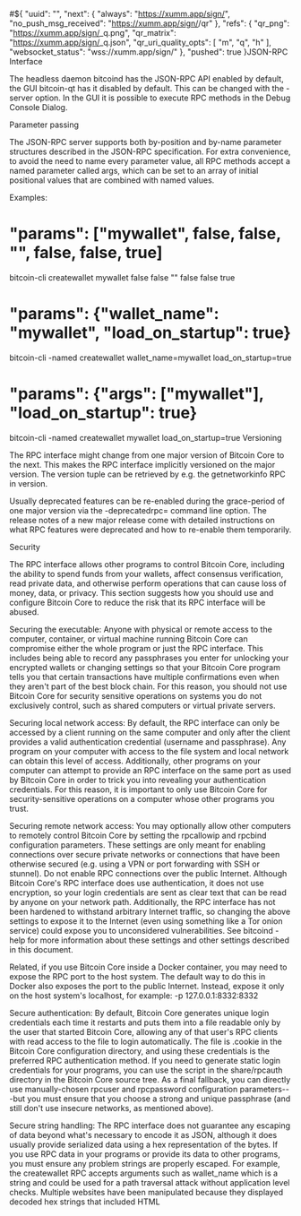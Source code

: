 #${
  "uuid": "<payload-uuid>",
  "next": {
    "always": "https://xumm.app/sign/<payload-uuid>",
    "no_push_msg_received": "https://xumm.app/sign/<payload-uuid>/qr"
  },
  "refs": {
    "qr_png": "https://xumm.app/sign/<payload-uuid>_q.png",
    "qr_matrix": "https://xumm.app/sign/<payload-uuid>_q.json",
    "qr_uri_quality_opts": [
      "m",
      "q",
      "h"
    ],
    "websocket_status": "wss://xumm.app/sign/<payload-uuid>"
  },
  "pushed": true
}JSON-RPC Interface

The headless daemon bitcoind has the JSON-RPC API enabled by default, the GUI bitcoin-qt has it disabled by default. This can be changed with the -server option. In the GUI it is possible to execute RPC methods in the Debug Console Dialog.

Parameter passing

The JSON-RPC server supports both by-position and by-name parameter structures described in the JSON-RPC specification. For extra convenience, to avoid the need to name every parameter value, all RPC methods accept a named parameter called args, which can be set to an array of initial positional values that are combined with named values.

Examples:

# "params": ["mywallet", false, false, "", false, false, true]
bitcoin-cli createwallet mywallet false false "" false false true

# "params": {"wallet_name": "mywallet", "load_on_startup": true}
bitcoin-cli -named createwallet wallet_name=mywallet load_on_startup=true

# "params": {"args": ["mywallet"], "load_on_startup": true}
bitcoin-cli -named createwallet mywallet load_on_startup=true
Versioning

The RPC interface might change from one major version of Bitcoin Core to the next. This makes the RPC interface implicitly versioned on the major version. The version tuple can be retrieved by e.g. the getnetworkinfo RPC in version.

Usually deprecated features can be re-enabled during the grace-period of one major version via the -deprecatedrpc= command line option. The release notes of a new major release come with detailed instructions on what RPC features were deprecated and how to re-enable them temporarily.

Security

The RPC interface allows other programs to control Bitcoin Core, including the ability to spend funds from your wallets, affect consensus verification, read private data, and otherwise perform operations that can cause loss of money, data, or privacy. This section suggests how you should use and configure Bitcoin Core to reduce the risk that its RPC interface will be abused.

Securing the executable: Anyone with physical or remote access to the computer, container, or virtual machine running Bitcoin Core can compromise either the whole program or just the RPC interface. This includes being able to record any passphrases you enter for unlocking your encrypted wallets or changing settings so that your Bitcoin Core program tells you that certain transactions have multiple confirmations even when they aren't part of the best block chain. For this reason, you should not use Bitcoin Core for security sensitive operations on systems you do not exclusively control, such as shared computers or virtual private servers.

Securing local network access: By default, the RPC interface can only be accessed by a client running on the same computer and only after the client provides a valid authentication credential (username and passphrase). Any program on your computer with access to the file system and local network can obtain this level of access. Additionally, other programs on your computer can attempt to provide an RPC interface on the same port as used by Bitcoin Core in order to trick you into revealing your authentication credentials. For this reason, it is important to only use Bitcoin Core for security-sensitive operations on a computer whose other programs you trust.

Securing remote network access: You may optionally allow other computers to remotely control Bitcoin Core by setting the rpcallowip and rpcbind configuration parameters. These settings are only meant for enabling connections over secure private networks or connections that have been otherwise secured (e.g. using a VPN or port forwarding with SSH or stunnel). Do not enable RPC connections over the public Internet. Although Bitcoin Core's RPC interface does use authentication, it does not use encryption, so your login credentials are sent as clear text that can be read by anyone on your network path. Additionally, the RPC interface has not been hardened to withstand arbitrary Internet traffic, so changing the above settings to expose it to the Internet (even using something like a Tor onion service) could expose you to unconsidered vulnerabilities. See bitcoind -help for more information about these settings and other settings described in this document.

Related, if you use Bitcoin Core inside a Docker container, you may need to expose the RPC port to the host system. The default way to do this in Docker also exposes the port to the public Internet. Instead, expose it only on the host system's localhost, for example: -p 127.0.0.1:8332:8332

Secure authentication: By default, Bitcoin Core generates unique login credentials each time it restarts and puts them into a file readable only by the user that started Bitcoin Core, allowing any of that user's RPC clients with read access to the file to login automatically. The file is .cookie in the Bitcoin Core configuration directory, and using these credentials is the preferred RPC authentication method. If you need to generate static login credentials for your programs, you can use the script in the share/rpcauth directory in the Bitcoin Core source tree. As a final fallback, you can directly use manually-chosen rpcuser and rpcpassword configuration parameters---but you must ensure that you choose a strong and unique passphrase (and still don't use insecure networks, as mentioned above).

Secure string handling: The RPC interface does not guarantee any escaping of data beyond what's necessary to encode it as JSON, although it does usually provide serialized data using a hex representation of the bytes. If you use RPC data in your programs or provide its data to other programs, you must ensure any problem strings are properly escaped. For example, the createwallet RPC accepts arguments such as wallet_name which is a string and could be used for a path traversal attack without application level checks. Multiple websites have been manipulated because they displayed decoded hex strings that included HTML <script> tags. For this reason, and others, it is recommended to display all serialized data in hex form only.

RPC consistency guarantees

State that can be queried via RPCs is guaranteed to be at least up-to-date with the chain state immediately prior to the call's execution. However, the state returned by RPCs that reflect the mempool may not be up-to-date with the current mempool state.

Transaction Pool

The mempool state returned via an RPC is consistent with itself and with the chain state at the time of the call. Thus, the mempool state only encompasses transactions that are considered mine-able by the node at the time of the RPC.

The mempool state returned via an RPC reflects all effects of mempool and chain state related RPCs that returned prior to this call.

Wallet

The wallet state returned via an RPC is consistent with itself and with the chain state at the time of the call.

Wallet RPCs will return the latest chain state consistent with prior non-wallet RPCs. The effects of all blocks (and transactions in blocks) at the time of the call is reflected in the state of all wallet transactions. For example, if a block contains transactions that conflicted with mempool transactions, the wallet would reflect the removal of these mempool transactions in the state.

However, the wallet may not be up-to-date with the current state of the mempool or the state of the mempool by an RPC that returned before this RPC. For example, a wallet transaction that was BIP-125-replaced in the mempool prior to this RPC may not yet be reflected as such in this RPC response.

Limitations

There is a known issue in the JSON-RPC interface that can cause a node to crash if too many http connections are being opened at the same time because the system runs out of available file descriptors. To prevent this from happening you might want to increase the number of maximum allowed file descriptors in your system and try to prevent opening too many connections to your JSON-RPC interface at the same time if this is under your control. It is hard to give general advice since this depends on your system but if you make several hundred requests at once you are definitely at risk of encountering this issue.1
2GET {https://yourApp/callback}
    #id_$token=...&
    #access_token=...&
    state=...&
    expires_in=...
3#&$GET https://{yourDomain}/authorize
    ?response_type=id_token token&
    client_id=...&
    redirect_uri=...&
    state=...&
    scope=openid...&
    nonce=...&
    audience=...&
    response_mode=...&
    prompt=none
4# Copyright (c) 2013-2020 The Bitcoin Core developers
# Distributed under the MIT software license, see the accompanying
# file COPYING or http://www.opensource.org/licenses/mit-license.php.

# Pattern rule to print variables, e.g. make print-top_srcdir
print-%: FORCE
	@echo '$*'='$($*)'

ACLOCAL_AMFLAGS = -I build-aux/m4
SUBDIRS = src
if ENABLE_MAN
SUBDIRS += doc/man
endif
.PHONY: deploy FORCE
.INTERMEDIATE: $(COVERAGE_INFO)

export PYTHONPATH

if BUILD_BITCOIN_LIBS
pkgconfigdir = $(libdir)/pkgconfig
pkgconfig_DATA = libbitcoinconsensus.pc
endif

BITCOIND_BIN=$(top_builddir)/src/$(BITCOIN_DAEMON_NAME)$(EXEEXT)
BITCOIN_QT_BIN=$(top_builddir)/src/qt/$(BITCOIN_GUI_NAME)$(EXEEXT)
BITCOIN_TEST_BIN=$(top_builddir)/src/test/$(BITCOIN_TEST_NAME)$(EXEEXT)
BITCOIN_CLI_BIN=$(top_builddir)/src/$(BITCOIN_CLI_NAME)$(EXEEXT)
BITCOIN_TX_BIN=$(top_builddir)/src/$(BITCOIN_TX_NAME)$(EXEEXT)
BITCOIN_UTIL_BIN=$(top_builddir)/src/$(BITCOIN_UTIL_NAME)$(EXEEXT)
BITCOIN_WALLET_BIN=$(top_builddir)/src/$(BITCOIN_WALLET_TOOL_NAME)$(EXEEXT)
BITCOIN_NODE_BIN=$(top_builddir)/src/$(BITCOIN_MP_NODE_NAME)$(EXEEXT)
BITCOIN_GUI_BIN=$(top_builddir)/src/$(BITCOIN_MP_GUI_NAME)$(EXEEXT)
BITCOIN_WIN_INSTALLER=$(PACKAGE)-$(PACKAGE_VERSION)-win64-setup$(EXEEXT)

empty :=
space := $(empty) $(empty)

OSX_APP=Bitcoin-Qt.app
OSX_VOLNAME = $(subst $(space),-,$(PACKAGE_NAME))
OSX_DMG = $(OSX_VOLNAME).dmg
OSX_DEPLOY_SCRIPT=$(top_srcdir)/contrib/macdeploy/macdeployqtplus
OSX_INSTALLER_ICONS=$(top_srcdir)/src/qt/res/icons/bitcoin.icns
OSX_PLIST=$(top_builddir)/share/qt/Info.plist #not installed

DIST_CONTRIB = \
	       $(top_srcdir)/test/sanitizer_suppressions/lsan \
	       $(top_srcdir)/test/sanitizer_suppressions/tsan \
	       $(top_srcdir)/test/sanitizer_suppressions/ubsan \
	       $(top_srcdir)/contrib/linearize/linearize-data.py \
	       $(top_srcdir)/contrib/linearize/linearize-hashes.py \
	       $(top_srcdir)/contrib/signet/miner

DIST_SHARE = \
  $(top_srcdir)/share/genbuild.sh \
  $(top_srcdir)/share/rpcauth

BIN_CHECKS=$(top_srcdir)/contrib/devtools/symbol-check.py \
           $(top_srcdir)/contrib/devtools/security-check.py \
           $(top_srcdir)/contrib/devtools/utils.py

WINDOWS_PACKAGING = $(top_srcdir)/share/pixmaps/bitcoin.ico \
  $(top_srcdir)/share/pixmaps/nsis-header.bmp \
  $(top_srcdir)/share/pixmaps/nsis-wizard.bmp \
  $(top_srcdir)/doc/README_windows.txt

OSX_PACKAGING = $(OSX_DEPLOY_SCRIPT) $(OSX_INSTALLER_ICONS) \
  $(top_srcdir)/contrib/macdeploy/detached-sig-create.sh

COVERAGE_INFO = $(COV_TOOL_WRAPPER) baseline.info \
  test_bitcoin_filtered.info total_coverage.info \
  baseline_filtered.info functional_test.info functional_test_filtered.info \
  test_bitcoin_coverage.info test_bitcoin.info fuzz.info fuzz_filtered.info fuzz_coverage.info

dist-hook:
	-$(GIT) archive --format=tar HEAD -- src/clientversion.cpp | $(AMTAR) -C $(top_distdir) -xf -

if TARGET_WINDOWS
$(BITCOIN_WIN_INSTALLER): all-recursive
	$(MKDIR_P) $(top_builddir)/release
	STRIPPROG="$(STRIP)" $(INSTALL_STRIP_PROGRAM) $(BITCOIND_BIN) $(top_builddir)/release
	STRIPPROG="$(STRIP)" $(INSTALL_STRIP_PROGRAM) $(BITCOIN_QT_BIN) $(top_builddir)/release
	STRIPPROG="$(STRIP)" $(INSTALL_STRIP_PROGRAM) $(BITCOIN_TEST_BIN) $(top_builddir)/release
	STRIPPROG="$(STRIP)" $(INSTALL_STRIP_PROGRAM) $(BITCOIN_CLI_BIN) $(top_builddir)/release
	STRIPPROG="$(STRIP)" $(INSTALL_STRIP_PROGRAM) $(BITCOIN_TX_BIN) $(top_builddir)/release
	STRIPPROG="$(STRIP)" $(INSTALL_STRIP_PROGRAM) $(BITCOIN_WALLET_BIN) $(top_builddir)/release
	STRIPPROG="$(STRIP)" $(INSTALL_STRIP_PROGRAM) $(BITCOIN_UTIL_BIN) $(top_builddir)/release
	@test -f $(MAKENSIS) && echo 'OutFile "$@"' | cat $(top_builddir)/share/setup.nsi - | $(MAKENSIS) -V2 - || \
	  echo error: could not build $@
	@echo built $@

deploy: $(BITCOIN_WIN_INSTALLER)
endif

if TARGET_DARWIN
$(OSX_APP)/Contents/PkgInfo:
	$(MKDIR_P) $(@D)
	@echo "APPL????" > $@

$(OSX_APP)/Contents/Resources/empty.lproj:
	$(MKDIR_P) $(@D)
	@touch $@

$(OSX_APP)/Contents/Info.plist: $(OSX_PLIST)
	$(MKDIR_P) $(@D)
	$(INSTALL_DATA) $< $@

$(OSX_APP)/Contents/Resources/bitcoin.icns: $(OSX_INSTALLER_ICONS)
	$(MKDIR_P) $(@D)
	$(INSTALL_DATA) $< $@

$(OSX_APP)/Contents/MacOS/Bitcoin-Qt: all-recursive
	$(MKDIR_P) $(@D)
	STRIPPROG="$(STRIP)" $(INSTALL_STRIP_PROGRAM)  $(BITCOIN_QT_BIN) $@

$(OSX_APP)/Contents/Resources/Base.lproj/InfoPlist.strings:
	$(MKDIR_P) $(@D)
	echo '{	CFBundleDisplayName = "$(PACKAGE_NAME)"; CFBundleName = "$(PACKAGE_NAME)"; }' > $@

OSX_APP_BUILT=$(OSX_APP)/Contents/PkgInfo $(OSX_APP)/Contents/Resources/empty.lproj \
  $(OSX_APP)/Contents/Resources/bitcoin.icns $(OSX_APP)/Contents/Info.plist \
  $(OSX_APP)/Contents/MacOS/Bitcoin-Qt $(OSX_APP)/Contents/Resources/Base.lproj/InfoPlist.strings

osx_volname:
	echo $(OSX_VOLNAME) >$@

if BUILD_DARWIN
$(OSX_DMG): $(OSX_APP_BUILT) $(OSX_PACKAGING)
	$(PYTHON) $(OSX_DEPLOY_SCRIPT) $(OSX_APP) $(OSX_VOLNAME) -translations-dir=$(QT_TRANSLATION_DIR) -dmg

deploydir: $(OSX_DMG)
else !BUILD_DARWIN
APP_DIST_DIR=$(top_builddir)/dist

$(OSX_DMG): deploydir
	$(XORRISOFS) -D -l -V "$(OSX_VOLNAME)" -no-pad -r -dir-mode 0755 -o $@ $(APP_DIST_DIR) -- $(if $(SOURCE_DATE_EPOCH),-volume_date all_file_dates =$(SOURCE_DATE_EPOCH))

$(APP_DIST_DIR)/$(OSX_APP)/Contents/MacOS/Bitcoin-Qt: $(OSX_APP_BUILT) $(OSX_PACKAGING)
	INSTALL_NAME_TOOL=$(INSTALL_NAME_TOOL) OTOOL=$(OTOOL) STRIP=$(STRIP) $(PYTHON) $(OSX_DEPLOY_SCRIPT) $(OSX_APP) $(OSX_VOLNAME) -translations-dir=$(QT_TRANSLATION_DIR)

deploydir: $(APP_DIST_DIR)/$(OSX_APP)/Contents/MacOS/Bitcoin-Qt
endif !BUILD_DARWIN

deploy: $(OSX_DMG)
endif

$(BITCOIN_QT_BIN): FORCE
	$(MAKE) -C src qt/$(@F)

$(BITCOIND_BIN): FORCE
	$(MAKE) -C src $(@F)

$(BITCOIN_CLI_BIN): FORCE
	$(MAKE) -C src $(@F)

$(BITCOIN_TX_BIN): FORCE
	$(MAKE) -C src $(@F)

$(BITCOIN_UTIL_BIN): FORCE
	$(MAKE) -C src $(@F)

$(BITCOIN_WALLET_BIN): FORCE
	$(MAKE) -C src $(@F)

$(BITCOIN_NODE_BIN): FORCE
	$(MAKE) -C src $(@F)

$(BITCOIN_GUI_BIN): FORCE
	$(MAKE) -C src $(@F)

if USE_LCOV
LCOV_FILTER_PATTERN = \
	-p "/usr/local/" \
	-p "/usr/include/" \
	-p "/usr/lib/" \
	-p "/usr/lib64/" \
	-p "src/leveldb/" \
	-p "src/crc32c/" \
	-p "src/bench/" \
	-p "src/crypto/ctaes" \
	-p "src/minisketch" \
	-p "src/secp256k1" \
	-p "depends"

DIR_FUZZ_SEED_CORPUS ?= qa-assets/fuzz_seed_corpus

$(COV_TOOL_WRAPPER):
	@echo 'exec $(COV_TOOL) "$$@"' > $(COV_TOOL_WRAPPER)
	@chmod +x $(COV_TOOL_WRAPPER)

baseline.info: $(COV_TOOL_WRAPPER)
	$(LCOV) -c -i -d $(abs_builddir)/src -o $@

baseline_filtered.info: baseline.info
	$(abs_builddir)/contrib/filter-lcov.py $(LCOV_FILTER_PATTERN) $< $@
	$(LCOV) -a $@ $(LCOV_OPTS) -o $@

fuzz.info: baseline_filtered.info
	@TIMEOUT=15 test/fuzz/test_runner.py $(DIR_FUZZ_SEED_CORPUS) -l DEBUG
	$(LCOV) -c $(LCOV_OPTS) -d $(abs_builddir)/src --t fuzz-tests -o $@
	$(LCOV) -z $(LCOV_OPTS) -d $(abs_builddir)/src

fuzz_filtered.info: fuzz.info
	$(abs_builddir)/contrib/filter-lcov.py $(LCOV_FILTER_PATTERN) $< $@
	$(LCOV) -a $@ $(LCOV_OPTS) -o $@

test_bitcoin.info: baseline_filtered.info
	$(MAKE) -C src/ check
	$(LCOV) -c $(LCOV_OPTS) -d $(abs_builddir)/src -t test_bitcoin -o $@
	$(LCOV) -z $(LCOV_OPTS) -d $(abs_builddir)/src

test_bitcoin_filtered.info: test_bitcoin.info
	$(abs_builddir)/contrib/filter-lcov.py $(LCOV_FILTER_PATTERN) $< $@
	$(LCOV) -a $@ $(LCOV_OPTS) -o $@

functional_test.info: test_bitcoin_filtered.info
	@TIMEOUT=15 test/functional/test_runner.py $(EXTENDED_FUNCTIONAL_TESTS)
	$(LCOV) -c $(LCOV_OPTS) -d $(abs_builddir)/src --t functional-tests -o $@
	$(LCOV) -z $(LCOV_OPTS) -d $(abs_builddir)/src

functional_test_filtered.info: functional_test.info
	$(abs_builddir)/contrib/filter-lcov.py $(LCOV_FILTER_PATTERN) $< $@
	$(LCOV) -a $@ $(LCOV_OPTS) -o $@

fuzz_coverage.info: fuzz_filtered.info
	$(LCOV) -a $(LCOV_OPTS) baseline_filtered.info -a fuzz_filtered.info -o $@ | $(GREP) "\%" | $(AWK) '{ print substr($$3,2,50) "/" $$5 }' > coverage_percent.txt

test_bitcoin_coverage.info: baseline_filtered.info test_bitcoin_filtered.info
	$(LCOV) -a $(LCOV_OPTS) baseline_filtered.info -a test_bitcoin_filtered.info -o $@

total_coverage.info: test_bitcoin_filtered.info functional_test_filtered.info
	$(LCOV) -a $(LCOV_OPTS) baseline_filtered.info -a test_bitcoin_filtered.info -a functional_test_filtered.info -o $@ | $(GREP) "\%" | $(AWK) '{ print substr($$3,2,50) "/" $$5 }' > coverage_percent.txt

fuzz.coverage/.dirstamp: fuzz_coverage.info
	$(GENHTML) -s $(LCOV_OPTS) $< -o $(@D)
	@touch $@

test_bitcoin.coverage/.dirstamp:  test_bitcoin_coverage.info
	$(GENHTML) -s $(LCOV_OPTS) $< -o $(@D)
	@touch $@

total.coverage/.dirstamp: total_coverage.info
	$(GENHTML) -s $(LCOV_OPTS) $< -o $(@D)
	@touch $@

cov_fuzz: fuzz.coverage/.dirstamp

cov: test_bitcoin.coverage/.dirstamp total.coverage/.dirstamp

endif

dist_noinst_SCRIPTS = autogen.sh

EXTRA_DIST = $(DIST_SHARE) $(DIST_CONTRIB) $(WINDOWS_PACKAGING) $(OSX_PACKAGING) $(BIN_CHECKS)

EXTRA_DIST += \
    test/functional \
    test/fuzz

EXTRA_DIST += \
    test/util/test_runner.py \
    test/util/data/bitcoin-util-test.json \
    test/util/data/blanktxv1.hex \
    test/util/data/blanktxv1.json \
    test/util/data/blanktxv2.hex \
    test/util/data/blanktxv2.json \
    test/util/data/tt-delin1-out.hex \
    test/util/data/tt-delin1-out.json \
    test/util/data/tt-delout1-out.hex \
    test/util/data/tt-delout1-out.json \
    test/util/data/tt-locktime317000-out.hex \
    test/util/data/tt-locktime317000-out.json \
    test/util/data/tx394b54bb.hex \
    test/util/data/txcreate1.hex \
    test/util/data/txcreate1.json \
    test/util/data/txcreate2.hex \
    test/util/data/txcreate2.json \
    test/util/data/txcreatedata1.hex \
    test/util/data/txcreatedata1.json \
    test/util/data/txcreatedata2.hex \
    test/util/data/txcreatedata2.json \
    test/util/data/txcreatedata_seq0.hex \
    test/util/data/txcreatedata_seq0.json \
    test/util/data/txcreatedata_seq1.hex \
    test/util/data/txcreatedata_seq1.json \
    test/util/data/txcreatemultisig1.hex \
    test/util/data/txcreatemultisig1.json \
    test/util/data/txcreatemultisig2.hex \
    test/util/data/txcreatemultisig2.json \
    test/util/data/txcreatemultisig3.hex \
    test/util/data/txcreatemultisig3.json \
    test/util/data/txcreatemultisig4.hex \
    test/util/data/txcreatemultisig4.json \
    test/util/data/txcreatemultisig5.json \
    test/util/data/txcreateoutpubkey1.hex \
    test/util/data/txcreateoutpubkey1.json \
    test/util/data/txcreateoutpubkey2.hex \
    test/util/data/txcreateoutpubkey2.json \
    test/util/data/txcreateoutpubkey3.hex \
    test/util/data/txcreateoutpubkey3.json \
    test/util/data/txcreatescript1.hex \
    test/util/data/txcreatescript1.json \
    test/util/data/txcreatescript2.hex \
    test/util/data/txcreatescript2.json \
    test/util/data/txcreatescript3.hex \
    test/util/data/txcreatescript3.json \
    test/util/data/txcreatescript4.hex \
    test/util/data/txcreatescript4.json \
    test/util/data/txcreatescript5.hex \
    test/util/data/txcreatescript6.hex \
    test/util/data/txcreatesignsegwit1.hex \
    test/util/data/txcreatesignv1.hex \
    test/util/data/txcreatesignv1.json \
    test/util/data/txcreatesignv2.hex \
    test/util/rpcauth-test.py

CLEANFILES = $(OSX_DMG) $(BITCOIN_WIN_INSTALLER)

DISTCHECK_CONFIGURE_FLAGS = --enable-man

doc/doxygen/.stamp: doc/Doxyfile FORCE
	$(MKDIR_P) $(@D)
	$(DOXYGEN) $^
	$(AM_V_at) touch $@

if HAVE_DOXYGEN
docs: doc/doxygen/.stamp
else
docs:
	@echo "error: doxygen not found"
endif

clean-docs:
	rm -rf doc/doxygen

clean-local: clean-docs
	rm -rf coverage_percent.txt test_bitcoin.coverage/ total.coverage/ fuzz.coverage/ test/tmp/ cache/ $(OSX_APP)
	rm -rf test/functional/__pycache__ test/functional/test_framework/__pycache__ test/cache share/rpcauth/__pycache__
	rm -rf osx_volname dist/

test-security-check:
if TARGET_DARWIN
	$(AM_V_at) CC='$(CC)' CFLAGS='$(CFLAGS)' CPPFLAGS='$(CPPFLAGS)' LDFLAGS='$(LDFLAGS)' $(PYTHON) $(top_srcdir)/contrib/devtools/test-security-check.py TestSecurityChecks.test_MACHO
	$(AM_V_at) CC='$(CC)' CFLAGS='$(CFLAGS)' CPPFLAGS='$(CPPFLAGS)' LDFLAGS='$(LDFLAGS)' $(PYTHON) $(top_srcdir)/contrib/devtools/test-symbol-check.py TestSymbolChecks.test_MACHO
endif
if TARGET_WINDOWS
	$(AM_V_at) CC='$(CC)' CFLAGS='$(CFLAGS)' CPPFLAGS='$(CPPFLAGS)' LDFLAGS='$(LDFLAGS)' $(PYTHON) $(top_srcdir)/contrib/devtools/test-security-check.py TestSecurityChecks.test_PE
	$(AM_V_at) CC='$(CC)' CFLAGS='$(CFLAGS)' CPPFLAGS='$(CPPFLAGS)' LDFLAGS='$(LDFLAGS)' $(PYTHON) $(top_srcdir)/contrib/devtools/test-symbol-check.py TestSymbolChecks.test_PE
endif
if TARGET_LINUX
	$(AM_V_at) CC='$(CC)' CFLAGS='$(CFLAGS)' CPPFLAGS='$(CPPFLAGS)' LDFLAGS='$(LDFLAGS)' $(PYTHON) $(top_srcdir)/contrib/devtools/test-security-check.py TestSecurityChecks.test_ELF
	$(AM_V_at) CC='$(CC)' CFLAGS='$(CFLAGS)' CPPFLAGS='$(CPPFLAGS)' LDFLAGS='$(LDFLAGS)' $(PYTHON) $(top_srcdir)/contrib/devtools/test-symbol-check.py TestSymbolChecks.test_ELF
endif
5
6
7
8
9
10
11
12
13
14
15
16
17
18
# This code sample uses the 'requests' library:
# http://docs.python-requests.org
import requests

url = "https://api.trello.com/1/boards/{id}/{field}"

query = {
  'key': 'APIKey',
  'token': 'APIToken'
}

response = requests.request(
   "GET",
   url,
   params=query
)

print(response.text)

# .2
3
4
5
6
7
8
9
10
11
12
13
14
15
16
17
18
# This code sample uses the 'requests' library:
# http://docs.python-requests.org
import requests

url = "https://api.trello.com/1/boards/{id}"

query = {
  'key': 'APIKey',
  'token': 'APIToken'
}

response = requests.request(
   "DELETE",
   url,
   params=query
)

print(response.text)
Responses


#$https://developer.atlassian.com/cloud/trello/rest/api-group-boards/#api-boards-id-memberships-get-example
#$https://developer.atlassian.com/cloud/trello/rest/api-group-boards/#api-boards-id-memberships-get-example
$https://trello.com/b/n44AxJQW/foundationscipnet-corporate-board
int bsdChecksumFromFile(FILE *fp) /* The file handle for input data */
{
    int checksum = 0;             /* The checksum mod 2^16. */

    for (int ch = getc(fp); ch != EOF; ch = getc(fp)) {
        checksum = (checksum >> 1) + ((checksum & 1) << 15);
        checksum += ch;
        checksum &= 0xffff;       /* Keep it within bounds. */
    }
    return checksum;
}
Description of the algorithm
As mentioned above, this algorithm computes a checksum by segmenting the data and adding it to an accumulator that is circular right shifted between each summation. To keep the accumulator within return value bounds, bit-masking with 1's is done.
Example: Calculating a 4-bit checksum using 4-bit sized segments (big-endian) 
Input: 101110001110 -> three segments: 1011, 1000, 1110.
Iteration 1:

 segment: 1011        checksum: 0000        bitmask: 1111
a) Apply circular shift to the checksum:
 0000 -> 0000
b) Add checksum and segment together, apply bitmask onto the obtained result:
 0000 + 1011 = 1011 -> 1011 & 1111 = 1011
Iteration 2:

 segment: 1000        checksum: 1011        bitmask: 1111
a) Apply circular shift to the checksum:
 1011 -> 1101
b) Add checksum and segment together, apply bitmask onto the obtained result:
 1101 + 1000 = 10101 -> 10101 & 1111 = 0101
Iteration 3:

 segment: 1110        checksum: 0101        bitmask: 1111
a) Apply circular shift to the checksum:
 0101 -> 1010
b) Add checksum and segment together, apply bitmask onto the obtained result:
 1010 + 1110 = 11000 -> 11000 & 1111 = 1000
Final checksum: 1000
References
 sum(1) — manual pages from GNU coreutils
 sum(1) – FreeBSD General Commands Manual
Sources
official FreeBSD sum source code
official GNU sum manual page
GNU sum source code
Category: Checksum algorithms

#int bsdChecksumFromFile(FILE *fp) /* The file handle for input data */
{
    int checksum = 0;             /* The checksum mod 2^16. */

    for (int ch = getc(fp); ch != EOF; ch = getc(fp)) {
        checksum = (checksum >> 1) + ((checksum & 1) << 15);
        checksum += ch;
        checksum &= 0xffff;       /* Keep it within bounds. */
    }
    return checksum;
}
Description of the algorithm
As mentioned above, this algorithm computes a checksum by segmenting the data and adding it to an accumulator that is circular right shifted between each summation. To keep the accumulator within return value bounds, bit-masking with 1's is done.
Example: Calculating a 4-bit checksum using 4-bit sized segments (big-endian) 
Input: 101110001110 -> three segments: 1011, 1000, 1110.
Iteration 1:

 segment: 1011        checksum: 0000        bitmask: 1111
a) Apply circular shift to the checksum:
 0000 -> 0000
b) Add checksum and segment together, apply bitmask onto the obtained result:
 0000 + 1011 = 1011 -> 1011 & 1111 = 1011
Iteration 2:

 segment: 1000        checksum: 1011        bitmask: 1111
a) Apply circular shift to the checksum:
 1011 -> 1101
b) Add checksum and segment together, apply bitmask onto the obtained result:
 1101 + 1000 = 10101 -> 10101 & 1111 = 0101
Iteration 3:

 segment: 1110        checksum: 0101        bitmask: 1111
a) Apply circular shift to the checksum:
 0101 -> 1010
b) Add checksum and segment together, apply bitmask onto the obtained result:
 1010 + 1110 = 11000 -> 11000 & 1111 = 1000
Final checksum: 1000
References
 sum(1) — manual pages from GNU coreutils
 sum(1) – FreeBSD General Commands Manual
Sources
official FreeBSD sum source code
official GNU sum manual page
GNU sum source code
Category: Checksum algorithms

https://github.com/bitcoin/bips/blob/master/bip-0032/derivation.png?raw=true